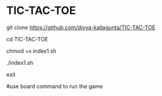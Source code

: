 # TIC-TAC-TOE
git clone https://github.com/divya-kallagunta/TIC-TAC-TOE

cd TIC-TAC-TOE

chmod +x index1.sh

./index1.sh

exit


#use board command to run the game
